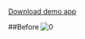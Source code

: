 [Download demo app](https://drive.google.com/file/d/1CYp7rG2-7q0LIfZtvK0FPg48m-YN5p7d/view?usp=sharing)

##Before
![0](https://github.com/user-attachments/assets/ebfedc3e-e574-4901-81b5-6fc587d95dc2)
